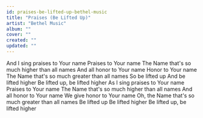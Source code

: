 ```yaml
---
id: praises-be-lifted-up-bethel-music
title: "Praises (Be Lifted Up)"
artist: "Bethel Music"
album: ""
cover: ""
created: ""
updated: ""
---
```


And I sing praises to Your name
Praises to Your name
The Name that's so much higher than all names
And all honor to Your name
Honor to Your name
The Name that's so much greater than all names
So be lifted up
And be lifted higher
Be lifted up, be lifted higher
As I sing praises to Your name
Praises to Your name
The Name that's so much higher than all names
And all honor to Your name
We give honor to Your name
Oh, the Name that's so much greater than all names
Be lifted up
Be lifted higher
Be lifted up, be lifted higher